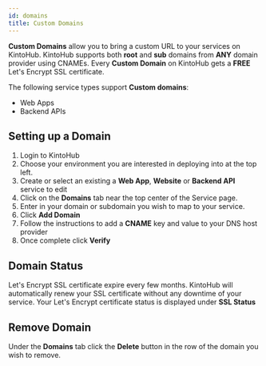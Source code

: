 ```yaml
---
id: domains
title: Custom Domains
---
```


**Custom Domains** allow you to bring a custom URL to your services on KintoHub.
KintoHub supports both **root** and **sub** domains from **ANY** domain provider using CNAMEs.
Every **Custom Domain** on KintoHub gets a **FREE** Let's Encrypt SSL certificate.

The following service types support **Custom domains**:

* Web Apps
* Backend APIs

## Setting up a Domain

1. Login to KintoHub
2. Choose your environment you are interested in deploying into at the top left.
3. Create or select an existing a **Web App**, **Website** or **Backend API** service to edit 
4. Click on the **Domains** tab near the top center of the Service page.
5. Enter in your domain or subdomain you wish to map to your service.
6. Click **Add Domain**
7. Follow the instructions to add a **CNAME** key and value to your DNS host provider
8. Once complete click **Verify**

## Domain Status

Let's Encrypt SSL certificate expire every few months.
KintoHub will automatically renew your SSL certificate without any downtime of your service.
Your Let's Encrypt certificate status is displayed under **SSL Status**

## Remove Domain

Under the **Domains** tab click the **Delete** button in the row of the domain you wish to remove.
